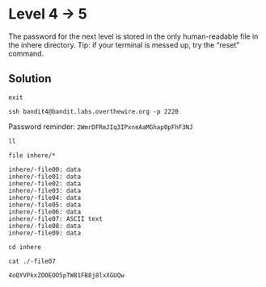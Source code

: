 # Level 4 -> 5

The password for the next level is stored in the only human-readable file in the inhere directory. Tip: if your terminal is messed up, try the “reset” command.

## Solution

```
exit
```

```
ssh bandit4@bandit.labs.overthewire.org -p 2220
```

Password reminder: `2WmrDFRmJIq3IPxneAaMGhap0pFhF3NJ`

```
ll
```

```
file inhere/*
```

`inhere/-file00: data` <br>
`inhere/-file01: data`<br>
`inhere/-file02: data`<br>
`inhere/-file03: data`<br>
`inhere/-file04: data`<br>
`inhere/-file05: data`<br>
`inhere/-file06: data`<br>
`inhere/-file07: ASCII text`<br>
`inhere/-file08: data`<br>
`inhere/-file09: data`<br>

```
cd inhere
```

```
cat ./-file07
```

```
4oQYVPkxZOOEOO5pTW81FB8j8lxXGUQw
```
